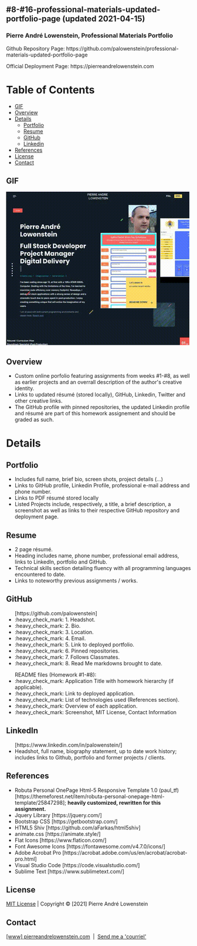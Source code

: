 ## #8-#16-professional-materials-updated-portfolio-page (updated 2021-04-15)

<h3>Pierre Andr&eacute; Lowenstein, Professional Materials Portfolio</h3>
<p>Github Repository Page: https://github.com/palowenstein/professional-materials-updated-portfolio-page</p>
<p>Official Deployment Page: https://pierreandrelowenstein.com</p>

# Table of Contents
  * [GIF](#Gif)
  * [Overview](#Overview)
  * [Details](#Details)
	* [Portfolio](#Portfolio)
  	* [Resume](#Resume)
  	* [GitHub](#GitHub)
  	* [Linkedin](#Linkedin)
  * [References](#References)
  * [License](#License)
  * [Contact](#Contact)

## GIF
![Pierre Andr&eacute; Lowenstein, Professional Materials Portfolio (GIF)](./demo_assets/16-pierre-andre-lowenstein-portfolio-demo.gif?raw=true "Pierre Andr&eacut; Lowenstein, Professional Materials Portfolio")

## Overview
<ul>
<li>Custom online porfolio featuring assignments from weeks #1-#8, as well as earlier projects and an overrall description of the author's creative identity.</li>
<li>Links to updated r&eacute;sum&eacute; (stored locally), GitHub, Linkedin, Twitter and other creative links.</li>
<li>The GitHub profile with pinned repositories, the updated Linkedin profile and r&eacute;sum&eacute; are part of this homework assignement and should be graded as such.</li>
</ul>

# Details

## Portfolio
<ul>
  <li>Includes full name, brief bio, screen shots, project details (...)</li>
  <li>Links to GitHub profile, Linkedin Profile, professional e-mail address and phone number.</li>
  <li>Links to PDF r&eacute;sum&eacute; stored locally</li>
  <li>Listed Projects include, respectively, a title, a brief description, a screenshot as well as links to their respective GitHub repository and deployment page.</li>
</ul>

## Resume
<ul>
  <li>2 page r&eacute;sum&eacute;.</li>
  <li>Heading includes name, phone number, professional email address, links to LinkedIn, portfolio and GitHub.</li>
  <li>Technical skills section detailing fluency with all programming languages encountered to date.</li>
  <li>Links to noteworthy previous assignments / works.</li>
</ul>

## GitHub
<ul>[https://github.com/palowenstein]
  <li>:heavy_check_mark: 1. Headshot.</li>
  <li>:heavy_check_mark: 2. Bio.</li>
  <li>:heavy_check_mark: 3. Location.</li>
  <li>:heavy_check_mark: 4. Email.</li>
  <li>:heavy_check_mark: 5. Link to deployed portfolio.</li>
  <li>:heavy_check_mark: 6. Pinned repositories.</li>
  <li>:heavy_check_mark: 7. Follows Classmates.</li>
  <li>:heavy_check_mark: 8. Read Me markdowns brought to date.</li>
</ul>

<ul>README files (Homework #1-#8):
  <li>:heavy_check_mark: Application Title with homework hierarchy (if applicable).</li>
  <li>:heavy_check_mark: Link to deployed application.</li>
  <li>:heavy_check_mark: List of technologies used (References section).</li>
  <li>:heavy_check_mark: Overview of each application.</li>
  <li>:heavy_check_mark: Screenshot, MIT License, Contact Information</li>
</ul>

## LinkedIn
<ul>[https://www.linkedin.com/in/palowenstein/]
  <li>Headshot, full name, biography statement, up to date work history; includes links to Github, portfolio and former projects / clients.</li>
</ul> 

## References
<ul>
<li>Robuta Personal OnePage Html-5 Responsive Template 1.0 (paul_tf) [https://themeforest.net/item/robuta-personal-onepage-html-template/25847298]; <strong>heavily customized, rewritten for this assignment.</strong></li>
<li>Jquery Library [https://jquery.com/]</li>
<li>Bootstrap CSS [https://getbootstrap.com/]</li>
<li>HTML5 Shiv [https://github.com/aFarkas/html5shiv]</li>
<li>animate.css [https://animate.style/]</li>
<li>Flat Icons [https://www.flaticon.com/]</li>
<li>Font Awesome Icons [https://fontawesome.com/v4.7.0/icons/]</li>
<li>Adobe Acrobat Pro [https://acrobat.adobe.com/us/en/acrobat/acrobat-pro.html]</li>
<li>Visual Studio Code [https://code.visualstudio.com/]</li>
<li>Sublime Text [https://www.sublimetext.com/]</li>
</ul>

## License
<p>
<a href="./MITlicense.txt">MIT License</a> | Copyright © [2021] Pierre André Lowenstein
</p>

## Contact
<p>
<a href="https://pierreandrelowenstein.com" title="[www] Pierre Andr&eacute; Lowenstein" target="_blank">[www] pierreandrelowenstein.com</a>
&nbsp;|&nbsp;
<a href="mailto:coder@pierreandrelowenstein.com" title="Courriel">Send me a 'courriel'</a>
</p>